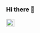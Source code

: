 ### Hi there 👋

<a target="_blank" href="https://www.instagram.com/slur16105/">
  <img align="left" alt="hoseong Instagram" width="22px" src="https://raw.githubusercontent.com/hussainweb/hussainweb/main/icons/instagram.png" />
</a>
